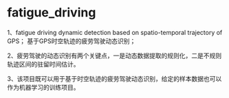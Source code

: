 # fatigue_driving
1、fatigue driving dynamic detection based on spatio-temporal trajectory of GPS；
基于GPS时空轨迹的疲劳驾驶动态识别；


2、疲劳驾驶的动态识别有两个关键点，一是动态数据提取的规则化，二是不规则轨迹区间的驻留时间估计。


3、该项目既可以用于基于时空轨迹的疲劳驾驶动态识别，给定的样本数据也可以作为机器学习的训练项目。

